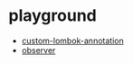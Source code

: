 # playground
- [custom-lombok-annotation](custom-lombok-annotation/README.md)
- [observer](observer/README.md)